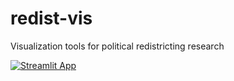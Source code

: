 # redist-vis
Visualization tools for political redistricting research

[![Streamlit App](https://static.streamlit.io/badges/streamlit_badge_black_white.svg)](https://share.streamlit.io/skyien-z/redist-vis/slider_with_aggregate_districts.py)
